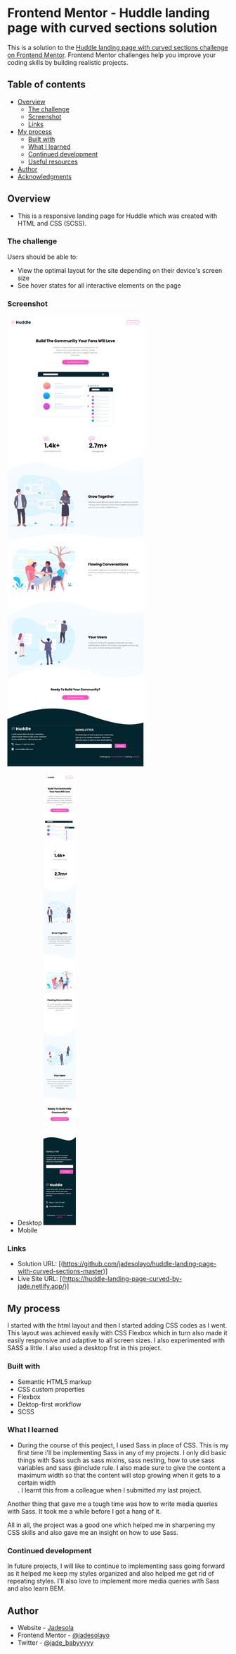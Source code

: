 # Frontend Mentor - Huddle landing page with curved sections solution

This is a solution to the [Huddle landing page with curved sections challenge on Frontend Mentor](https://www.frontendmentor.io/challenges/huddle-landing-page-with-curved-sections-5ca5ecd01e82137ec91a50f2). Frontend Mentor challenges help you improve your coding skills by building realistic projects. 

## Table of contents

- [Overview](#overview)
  - [The challenge](#the-challenge)
  - [Screenshot](#screenshot)
  - [Links](#links)
- [My process](#my-process)
  - [Built with](#built-with)
  - [What I learned](#what-i-learned)
  - [Continued development](#continued-development)
  - [Useful resources](#useful-resources)
- [Author](#author)
- [Acknowledgments](#acknowledgments)


## Overview
- This is a responsive landing page for Huddle which was created with HTML and CSS (SCSS). 

### The challenge

Users should be able to: 

- View the optimal layout for the site depending on their device's screen size
- See hover states for all interactive elements on the page

### Screenshot

![](./screenshots/screenshot-desktop.png)
- Desktop
![](./screenshots/screenshot-mobile.png)
- Mobile

### Links

- Solution URL: [(https://github.com/jadesolayo/huddle-landing-page-with-curved-sections-master)]
- Live Site URL: [(https://huddle-landing-page-curved-by-jade.netlify.app/)]

## My process
 I started with the html layout and then I started adding CSS codes as I went. This layout was achieved easily with CSS Flexbox which in turn also made it easily responsive and adaptive to all screen sizes. I also experimented with SASS a little. I also used a desktop frst in this project.
 
### Built with

- Semantic HTML5 markup
- CSS custom properties
- Flexbox
- Dektop-first workflow
- SCSS 


### What I learned

- During the course of this peoject, I used Sass in place of CSS. This is my first time i'll be implementing Sass in any of my projects. I only did basic things with Sass such as sass mixins, sass nesting, how to use sass variables and sass @include rule. I also made sure to give the content a maximum width so that the content will stop growing when it gets to a certain width  
. I learnt this from a colleague when I submitted my last project. 

Another thing that gave me a tough time was how to write media queries with Sass. It took me a while before I got a hang of it.

All in all, the project was a good one which helped me in sharpening my CSS skills and also gave me an insight on how to use Sass.

### Continued development

In future projects, I will like to continue to implementing sass going forward as it helped me keep my styles organized and also helped me get rid of repeating styles. I'll also love to implement more media queries with Sass and also learn BEM.

## Author

- Website - [Jadesola](https://app.netlify.com/sites/huddle-landing-page-curved-by-jade/overview)
- Frontend Mentor - [@jadesolayo](https://www.frontendmentor.io/profile/jadesolayo)
- Twitter - [@jade_babyyyyy](https://www.twitter.com/jade_babyyyyy)

